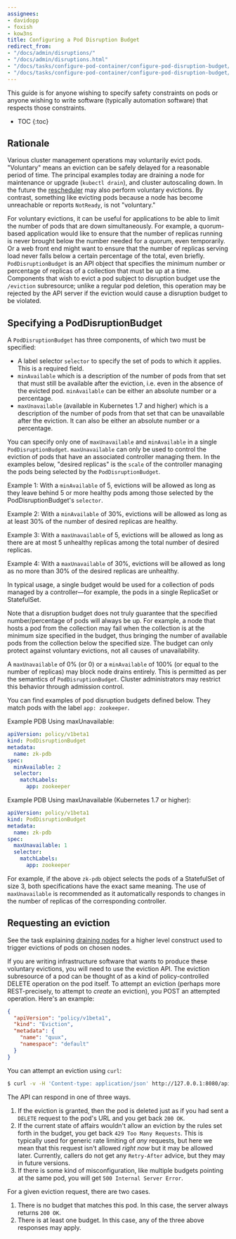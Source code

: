 ```yaml
---
assignees:
- davidopp
- foxish
- kow3ns
title: Configuring a Pod Disruption Budget
redirect_from:
- "/docs/admin/disruptions/"
- "/docs/admin/disruptions.html"
- "/docs/tasks/configure-pod-container/configure-pod-disruption-budget/"
- "/docs/tasks/configure-pod-container/configure-pod-disruption-budget/"
---
```


This guide is for anyone wishing to specify safety constraints on pods or anyone
wishing to write software (typically automation software) that respects those
constraints.

* TOC
{:toc}

## Rationale

Various cluster management operations may voluntarily evict pods.  "Voluntary"
means an eviction can be safely delayed for a reasonable period of time. The
principal examples today are draining a node for maintenance or upgrade
(`kubectl drain`), and cluster autoscaling down. In the future the
[rescheduler](https://github.com/kubernetes/kubernetes/blob/master/docs/proposals/rescheduling.md)
may also perform voluntary evictions.  By contrast, something like evicting pods
because a node has become unreachable or reports `NotReady`, is not "voluntary."

For voluntary evictions, it can be useful for applications to be able to limit
the number of pods that are down simultaneously.  For example, a quorum-based application would
like to ensure that the number of replicas running is never brought below the
number needed for a quorum, even temporarily. Or a web front end might want to
ensure that the number of replicas serving load never falls below a certain
percentage of the total, even briefly.  `PodDisruptionBudget` is an API object
that specifies the minimum number or percentage of replicas of a collection that
must be up at a time.  Components that wish to evict a pod subject to disruption
budget use the `/eviction` subresource; unlike a regular pod deletion, this
operation may be rejected by the API server if the eviction would cause a
disruption budget to be violated.

## Specifying a PodDisruptionBudget

A `PodDisruptionBudget` has three components, of which two must be specified: 
* A label selector `selector` to specify the set of
pods to which it applies. This is a required field.
* `minAvailable` which is a description of the number of pods from that
set that must still be available after the eviction, i.e. even in the absence
of the evicted pod. `minAvailable` can be either an absolute number or a percentage.
* `maxUnavailable` (available in Kubernetes 1.7 and higher) which is a description 
of the number of pods from that set that can be unavailable after the eviction. 
It can also be either an absolute number or a percentage.

You can specify only one of `maxUnavailable` and `minAvailable` in a single `PodDisruptionBudget`. 
`maxUnavailable` can only be used to control the eviction of pods 
that have an associated controller managing them. In the examples below, "desired replicas"
is the `scale` of the controller managing the pods being selected by the
`PodDisruptionBudget`.

Example 1: With a `minAvailable` of 5, evictions will be allowed as long as they leave behind
5 or more healthy pods among those selected by the PodDisruptionBudget's `selector`.

Example 2: With a `minAvailable` of 30%, evictions will be allowed as long as at least 30%
of the number of desired replicas are healthy. 

Example 3: With a `maxUnavailable` of 5, evictions will be allowed as long as there are at most 5
unhealthy replicas among the total number of desired replicas.

Example 4: With a `maxUnavailable` of 30%, evictions will be allowed as long as no more than 30% 
of the desired replicas are unhealthy.

In typical usage, a single budget would be used for a collection of pods managed by
a controller—for example, the pods in a single ReplicaSet or StatefulSet. 

Note that a disruption budget does not truly guarantee that the specified
number/percentage of pods will always be up.  For example, a node that hosts a
pod from the collection may fail when the collection is at the minimum size
specified in the budget, thus bringing the number of available pods from the
collection below the specified size. The budget can only protect against
voluntary evictions, not all causes of unavailability.

A `maxUnavailable` of 0% (or 0) or a `minAvailable` of 100% (or equal to the
number of replicas) may block node drains entirely. This is permitted as per the 
semantics of `PodDisruptionBudget`. Cluster administrators may restrict this 
behavior through admission control.

You can find examples of pod disruption budgets defined below. They match pods with the label 
`app: zookeeper`.

Example PDB Using maxUnavailable:

```yaml
apiVersion: policy/v1beta1
kind: PodDisruptionBudget
metadata:
  name: zk-pdb
spec:
  minAvailable: 2
  selector:
    matchLabels:
      app: zookeeper
```

Example PDB Using maxUnavailable (Kubernetes 1.7 or higher):

```yaml
apiVersion: policy/v1beta1
kind: PodDisruptionBudget
metadata:
  name: zk-pdb
spec:
  maxUnavailable: 1
  selector:
    matchLabels:
      app: zookeeper
```

For example, if the above `zk-pdb` object selects the pods of a StatefulSet of size 3, both
specifications have the exact same meaning. The use of `maxUnavailable` is recommended as it
automatically responds to changes in the number of replicas of the corresponding controller.

## Requesting an eviction

See the task explaining [draining nodes](/docs/tasks/administer-cluster/safely-drain-node/) for a higher level construct used to trigger evictions of pods on chosen nodes.

If you are writing infrastructure software that wants to produce these voluntary
evictions, you will need to use the eviction API.  The eviction subresource of a
pod can be thought of as a kind of policy-controlled DELETE operation on the pod
itself.  To attempt an eviction (perhaps more REST-precisely, to attempt to
*create* an eviction), you POST an attempted operation.  Here's an example:

```json
{
  "apiVersion": "policy/v1beta1",
  "kind": "Eviction",
  "metadata": {
    "name": "quux",
    "namespace": "default"
  }
}
```

You can attempt an eviction using `curl`:

```bash
$ curl -v -H 'Content-type: application/json' http://127.0.0.1:8080/api/v1/namespaces/default/pods/quux/eviction -d @eviction.json
```

The API can respond in one of three ways.

 1. If the eviction is granted, then the pod is deleted just as if you had sent
    a `DELETE` request to the pod's URL and you get back `200 OK`.
 2. If the current state of affairs wouldn't allow an eviction by the rules set
    forth in the budget, you get back `429 Too Many Requests`.  This is
    typically used for generic rate limiting of *any* requests, but here we mean
    that this request isn't allowed *right now* but it may be allowed later.
    Currently, callers do not get any `Retry-After` advice, but they may in
    future versions.
 3. If there is some kind of misconfiguration, like multiple budgets pointing at
    the same pod, you will get `500 Internal Server Error`.

For a given eviction request, there are two cases.

 1. There is no budget that matches this pod.  In this case, the server always
    returns `200 OK`.
 2. There is at least one budget.  In this case, any of the three above responses may
    apply.
